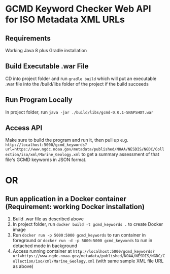# GCMD Keyword Checker Web API for ISO Metadata XML URLs

## Requirements
Working Java 8 plus Gradle installation

## Build Executable .war File
CD into project folder and run `gradle build` which will put an executable .war file into the /build/libs folder of the project if the build succeeds

## Run Program Locally
In project folder, run `java -jar ./build/libs/gcmd-0.0.1-SNAPSHOT.war`

## Access API
Make sure to build the program and run it, then pull up e.g. `http://localhost:5000/gcmd_keywords?url=https://www.ngdc.noaa.gov/metadata/published/NOAA/NESDIS/NGDC/Collection/iso/xml/Marine_Geology.xml` to get a summary assessment of that file's GCMD keywords in JSON format. 

# OR

## Run application in a Docker container (Requirement: working Docker installation)
1. Build .war file as described above
2. In project folder, run `docker build -t gcmd_keywords .` to create Docker image
3. Run `docker run -p 5000:5000 gcmd_keywords` to run container in foreground or `docker run -d -p 5000:5000 gcmd_keywords` to run in detached mode in background
4. Access running container at `http://localhost:5000/gcmd_keywords?url=https://www.ngdc.noaa.gov/metadata/published/NOAA/NESDIS/NGDC/Collection/iso/xml/Marine_Geology.xml` (with same sample XML file URL as above)
